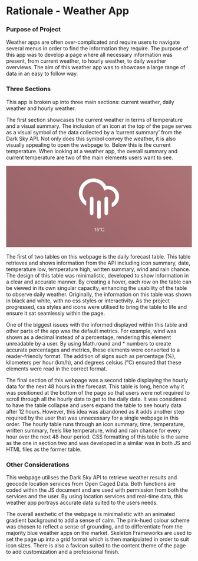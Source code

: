 # Rationale - Weather App

### Purpose of Project
Weather apps are often over-complicated and require users to navigate several menus in order to find the information they require. The purpose of this app was to develop a page where all necessary information was present, from current weather, to hourly weather, to daily weather overviews. The aim of this weather app was to showcase a large range of data in an easy to follow way.


### Three Sections

This app is broken up into three main sections: current weather, daily weather and hourly weather.

The first section showcases the current weather in terms of temperature and a visual summary. The inclusion of an icon at the top of the page serves as a visual symbol of the data collected by a ‘current summary’ from the Dark Sky API. Not only does this symbol convey the weather, it is also visually appealing to open the webpage to. Below this is the current temperature. When looking at a weather app, the overall summary and current temperature are two of the main elements users want to see.

![alt text](markdown_sectionone.jpg "Section One")

The first of two tables on this webpage is the daily forecast table. This table retrieves and shows information from the API including icon summary, date, temperature low, temperature high, written summary, wind and rain chance. The design of this table was minimalistic, developed to show information in a clear and accurate manner. By creating a hover, each row on the table can be viewed in its own singular capacity, enhancing the usability of the table to observe daily weather. Originally, the information on this table was shown in black and white, with no css styles or interactivity. As the project progressed, css styles and icons were utilised to bring the table to life and ensure it sat seamlessly within the page. 

One of the biggest issues with the informed displayed within this table and other parts of the app was the default metrics. For example, wind was shown as a decimal instead of a percentage, rendering this element unreadable by a user. By using Math.round and * numbers to create accurate percentages and metrics, these elements were converted to a reader-friendly format. The addition of signs such as percentage (%), kilometers per hour (km/h), and degrees celsius (⁰C) ensured that these elements were read in the correct format.

The final section of this webpage was a second table displaying the hourly data for the next 48 hours in the forecast. This table is long, hence why it was positioned at the bottom of the page so that users were not required to scroll through all the hourly data to get to the daily data. It was considered to have the table collapse and users expand the table to see hourly data after 12 hours. However, this idea was abandoned as it adds another step required by the user that was unnecessary for a single webpage in this order. The hourly table runs through an icon summary, time, temperature, written summary, feels like temperature, wind and rain chance for every hour over the next 48-hour period. CSS formatting of this table is the same as the one in section two and was developed in a similar was in both JS and HTML files as the former table.

### Other Considerations
This webpage utilises the Dark Sky API to retrieve weather results and geocode location services from Open Caged Data. Both functions are coded within the JS document and are used with permission from both the services and the user. By using location services and real-time data, this weather app portrays accurate data suited to the users needs. 

The overall aesthetic of the webpage is minimalistic with an animated gradient background to add a sense of calm. The pink-hued colour scheme was chosen to reflect a sense of grounding, and to differentiate from the majority blue weather apps on the market. Skeleton Frameworks are used to set the page up into a grid format which is then manipulated in order to suit icon sizes. There is also a favicon suited to the content theme of the page to add customization and a professional finish. 